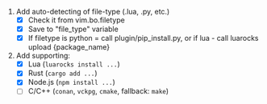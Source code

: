 1. Add auto-detecting of file-type (.lua, .py, etc.)
    - [x] Check it from vim.bo.filetype
    - [x] Save to "file_type" variable
    - [x] If filetype is python = call plugin/pip_install.py, or if lua - call luarocks upload {package_name}
2. Add supporting:
    - [x] Lua (`luarocks install ...`)
    - [x] Rust (`cargo add ...`)
    - [x] Node.js (`npm install ...`)
    - [ ] C/C++ (`conan`, `vckpg`, `cmake`, fallback: `make`)
